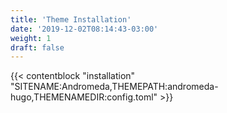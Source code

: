 ```yaml
---
title: 'Theme Installation'
date: '2019-12-02T08:14:43-03:00'
weight: 1
draft: false
---
```


{{< contentblock "installation" "SITENAME:Andromeda,THEMEPATH:andromeda-hugo,THEMENAMEDIR:config.toml" >}}